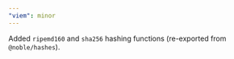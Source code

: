 ```yaml
---
"viem": minor
---
```


Added `ripemd160` and `sha256` hashing functions (re-exported from `@noble/hashes`).
